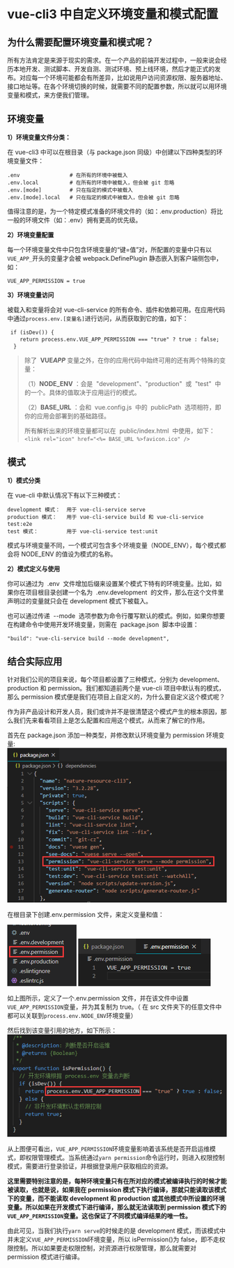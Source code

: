 # vue-cli3 中自定义环境变量和模式配置

## 为什么需要配置环境变量和模式呢？

所有方法肯定是来源于现实的需求。在一个产品的前端开发过程中，一般来说会经历本地开发、测试脚本、开发自测、测试环境、预上线环境，然后才能正式的发布。对应每一个环境可能都会有所差异，比如说用户访问资源权限、服务器地址、接口地址等。在各个环境切换的时候，就需要不同的配置参数，所以就可以用环境变量和模式，来方便我们管理。

## 环境变量

**1）环境变量文件分类：**

在 vue-cli3 中可以在根目录（与 package.json 同级）中创建以下四种类型的环境变量文件：

```
.env                # 在所有的环境中被载入
.env.local          # 在所有的环境中被载入，但会被 git 忽略
.env.[mode]         # 只在指定的模式中被载入
.env.[mode].local   # 只在指定的模式中被载入，但会被 git 忽略
```

值得注意的是，为一个特定模式准备的环境文件的（如：.env.production）将比一般的环境文件（如：.env）拥有更高的优先级。

**2）环境变量配置**

每一个环境变量文件中只包含环境变量的“键=值”对，所配置的变量中只有以`VUE_APP_`开头的变量才会被 webpack.DefinePlugin 静态嵌入到客户端侧包中，如：

```
VUE_APP_PERMISSION = true
```

**3）环境变量访问**

被载入和变量将会对 vue-cli-service 的所有命令、插件和依赖可用。在应用代码中通过`process.env.[变量名]`进行访问，从而获取到它的值，如下：

```
 if (isDev()) {
    return process.env.VUE_APP_PERMISSION === "true" ? true : false;
  }
```

> 除了  **VUE*APP*** 变量之外，在你的应用代码中始终可用的还有两个特殊的变量：
>
> （1）**NODE_ENV** ：会是  "development"、"production"  或  "test"  中的一个。具体的值取决于应用运行的模式。
>
> （2）**BASE_URL** ：会和  vue.config.js  中的  publicPath  选项相符，即你的应用会部署到的基础路径。
>
> 所有解析出来的环境变量都可以在  public/index.html  中使用，如下：
> `<link rel="icon" href="<%= BASE_URL %>favicon.ico" />`

## 模式

**1）模式分类**

在 vue-cli 中默认情况下有以下三种模式：

```
development 模式：  用于 vue-cli-service serve
production 模式：   用于 vue-cli-service build 和 vue-cli-service test:e2e
test 模式：         用于 vue-cli-service test:unit
```

模式与环境变量不同，一个模式可包含多个环境变量（NODE_ENV），每个模式都会将 NODE_ENV 的值设为模式的名称。

**2）模式定义与使用**

你可以通过为  .env  文件增加后缀来设置某个模式下特有的环境变量。比如，如果你在项目根目录创建一个名为  .env.development  的文件，那么在这个文件里声明过的变量就只会在 development 模式下被载入。

也可以通过传递  --mode  选项参数为命令行覆写默认的模式。例如，如果你想要在构建命令中使用开发环境变量，则需在  package.json  脚本中设置：

```
"build": "vue-cli-service build --mode development",
```

## 结合实际应用

针对我们公司的项目来说，每个项目都设置了三种模式，分别为 development、production 和 permission。我们都知道前两个是 vue-cli 项目中默认有的模式，那么 permission 模式便是我们在项目上自定义的，为什么要自定义这个模式呢？

作为非产品设计和开发人员，我们或许并不是很清楚这个模式产生的根本原因，那么我们先来看看项目上是怎么配置和应用这个模式，从而来了解它的作用。

首先在 package.json 添加一种类型，并修改默认环境变量为 permission 环境变量:
![模式配置](../images/mode1.png)

在根目录下创建.env.permission 文件，来定义变量和值：

![模式配置](../images/mode2.png)
![模式配置](../images/mode3.png)

如上图所示，定义了一个.env.permission 文件，并在该文件中设置`VUE_APP_PERMISSION`变量，并为其复制为 true。（ 在 src 文件夹下的任意文件中都可以关联到`process.env.NODE_ENV`环境变量）

然后找到该变量引用的地方，如下所示：
![模式配置](../images/mode4.png)

从上图便可看出，`VUE_APP_PERMISSION`环境变量影响着该系统是否开启运维模式，即权限管理模式。当系统通过`yarn permission`命令运行时，则进入权限控制模式，需要进行登录验证，并根据登录用户获取相应的资源。

**这里需要特别注意的是，每种环境变量只有在所对应的模式被编译执行的时候才能被读取，也就是说，如果我在 permission 模式下执行编译，那就只能读取该模式下的变量，而不能读取 development 和 production 或其他模式中所设置的环境变量。所以如果在开发模式下进行编译，那么就无法读取到 permission 模式下的`VUE_APP_PERMISSION`变量。这也保证了不同模式编译结果的唯一性。**

由此可见，当我们执行`yarn serve`的时候走的是 development 模式，而该模式中并未定义`VUE_APP_PERMISSION`环境变量，所以 isPermission()为 false，即不走权限控制。所以如果要走权限控制，对资源进行权限管理，那么就需要对 permission 模式进行编译。
